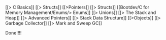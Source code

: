 [[> C Basics]]
[[> Structs]]
[[>Pointers]]
[[> Structs]]
[[Bootdev/C for Memory  Management/Enums/> Enums]]
[[> Unions]]
[[> The Stack and Heap]]
[[> Advanced Pointers]]
[[> Stack Data Structure]]
[[>Objects]]
[[> Garbage Collector]]
[[> Mark and Sweep GC]]

Done!!!!